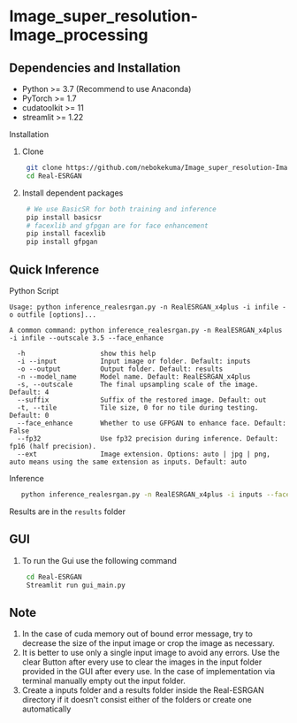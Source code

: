 # Image_super_resolution-Image_processing

## Dependencies and Installation
- Python >= 3.7 (Recommend to use Anaconda)
- PyTorch >= 1.7
- cudatoolkit >= 11
- streamlit >= 1.22

Installation

1) Clone
   ```bash
    git clone https://github.com/nebokekuma/Image_super_resolution-Image_processing.git
    cd Real-ESRGAN
    ```

2) Install dependent packages
   ```bash
    # We use BasicSR for both training and inference
    pip install basicsr
    # facexlib and gfpgan are for face enhancement
    pip install facexlib
    pip install gfpgan
   ```

## Quick Inference
 
 Python Script 

```console
Usage: python inference_realesrgan.py -n RealESRGAN_x4plus -i infile -o outfile [options]...

A common command: python inference_realesrgan.py -n RealESRGAN_x4plus -i infile --outscale 3.5 --face_enhance

  -h                   show this help
  -i --input           Input image or folder. Default: inputs
  -o --output          Output folder. Default: results
  -n --model_name      Model name. Default: RealESRGAN_x4plus
  -s, --outscale       The final upsampling scale of the image. Default: 4
  --suffix             Suffix of the restored image. Default: out
  -t, --tile           Tile size, 0 for no tile during testing. Default: 0
  --face_enhance       Whether to use GFPGAN to enhance face. Default: False
  --fp32               Use fp32 precision during inference. Default: fp16 (half precision).
  --ext                Image extension. Options: auto | jpg | png, auto means using the same extension as inputs. Default: auto
```

Inference

 ```bash
    python inference_realesrgan.py -n RealESRGAN_x4plus -i inputs --face_enhance
 ```

Results are in the `results` folder

## GUI 

1) To run the Gui use the following command

   ```bash
    cd Real-ESRGAN
    Streamlit run gui_main.py
   ```



## Note

1) In the case of cuda memory out of bound error message, try to decrease the size of the input image or crop the image as necessary.
2) It is better to use only a single input image to avoid any errors. Use the clear Button after every use to clear the images in the input folder provided in the GUI after every use. In the case of implementation via terminal manually empty out the input folder.
3) Create a inputs folder and a results folder inside the Real-ESRGAN directory if it doesn't consist either of the folders or create one automatically

